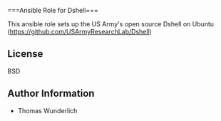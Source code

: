 ===Ansible Role for Dshell===

This ansible role sets up the US Army's open source Dshell on Ubuntu (https://github.com/USArmyResearchLab/Dshell)

License
-------

BSD

Author Information
------------------

- Thomas Wunderlich
